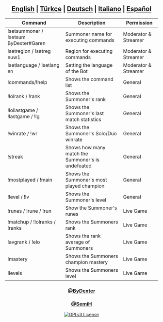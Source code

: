 <div align="center">

## [English](https://github.com/ByDexterTR/RiotTwitchBot/blob/main/README.md) | [Türkçe](https://github.com/ByDexterTR/RiotTwitchBot/blob/main/README/README_tr.md) | [Deutsch](https://github.com/ByDexterTR/RiotTwitchBot/blob/main/README/README_de.md) | [Italiano](https://github.com/ByDexterTR/RiotTwitchBot/blob/main/README/README_it.md) | [Español](https://github.com/ByDexterTR/RiotTwitchBot/blob/main/README/README_es.md)
|Command|Description|Permission|
|-|-|-|
|!setsummoner / !setsum ByDexter#Garen|Summoner name for executing commands|Moderator & Streamer
|!setregion / !setreg euw1|Region for executing commands|Moderator & Streamer
|!setlanguage / !setlang en|Setting the language of the Bot|Moderator & Streamer
|!commands/!help|Shows the command list|General
|!lolrank / !rank|Shows the Summoner's rank|General
|!lollastgame / !lastgame / !lg|Shows the Summoner's last match statistics|General
|!winrate / !wr|Shows the Summoner's Solo/Duo winrate|General
|!streak|Shows how many match the Summoner's is undefeated|General
|!mostplayed / !main|Shows the Summoner's most played champion|General
|!level / !lv|Shows the Summoner's level|General
|!runes / !rune / !run|Show the Summoner's runes|Live Game
|!matchup / !lolranks / !ranks|Shows the Summoners rank|Live Game
|!avgrank / !elo|Shows the rank average of Summoners|Live Game
|!mastery|Shows the Summoners champion mastery|Live Game
|!levels|Shows the Summoners level|Live Game

### [@ByDexter](https://github.com/ByDexterTR)
### [@SemiH](https://github.com/hsemihaktas)
[![GPLv3 License](https://img.shields.io/badge/License-GPL%20v3-yellow.svg)](https://opensource.org/licenses/)
</div>